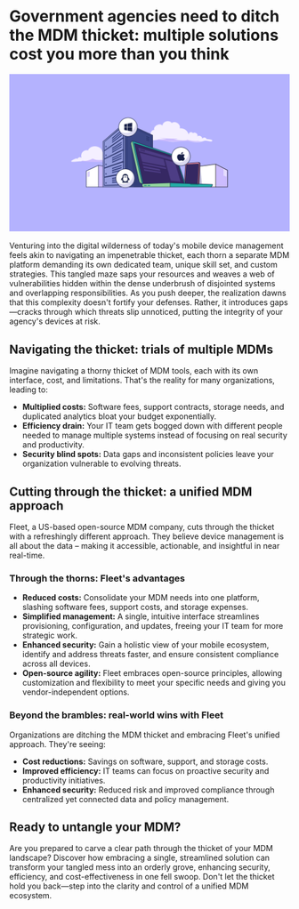 # Government agencies need to ditch the MDM thicket: multiple solutions cost you more than you think

![Government agencies need to ditch the MDM thicket: multiple solutions cost you more than you think](../website/assets/images/articles/government-agencies-need-to-dith-the-mdm-thicket-1600x900@2x.png)

Venturing into the digital wilderness of today's mobile device management feels akin to navigating an impenetrable thicket, each thorn a separate MDM platform demanding its own dedicated team, unique skill set, and custom strategies. This tangled maze saps your resources and weaves a web of vulnerabilities hidden within the dense underbrush of disjointed systems and overlapping responsibilities. As you push deeper, the realization dawns that this complexity doesn't fortify your defenses. Rather, it introduces gaps—cracks through which threats slip unnoticed, putting the integrity of your agency's devices at risk.


## Navigating the thicket: trials of multiple MDMs

Imagine navigating a thorny thicket of MDM tools, each with its own interface, cost, and limitations. That's the reality for many organizations, leading to:



* **Multiplied costs:** Software fees, support contracts, storage needs, and duplicated analytics bloat your budget exponentially.
* **Efficiency drain:** Your IT team gets bogged down with different people needed to manage multiple systems instead of focusing on real security and productivity.
* **Security blind spots:** Data gaps and inconsistent policies leave your organization vulnerable to evolving threats.


## Cutting through the thicket: a unified MDM approach

Fleet, a US-based open-source MDM company, cuts through the thicket with a refreshingly different approach. They believe device management is all about the data – making it accessible, actionable, and insightful in near real-time.


### Through the thorns: Fleet's advantages



* **Reduced costs:** Consolidate your MDM needs into one platform, slashing software fees, support costs, and storage expenses.
* **Simplified management:** A single, intuitive interface streamlines provisioning, configuration, and updates, freeing your IT team for more strategic work.
* **Enhanced security:** Gain a holistic view of your mobile ecosystem, identify and address threats faster, and ensure consistent compliance across all devices.
* **Open-source agility:** Fleet embraces open-source principles, allowing customization and flexibility to meet your specific needs and giving you vendor-independent options.


### Beyond the brambles: real-world wins with Fleet

Organizations are ditching the MDM thicket and embracing Fleet's unified approach. They're seeing:



* **Cost reductions:** Savings on software, support, and storage costs.
* **Improved efficiency:** IT teams can focus on proactive security and productivity initiatives.
* **Enhanced security:** Reduced risk and improved compliance through centralized yet connected data and policy management.


## Ready to untangle your MDM?

Are you prepared to carve a clear path through the thicket of your MDM landscape? Discover how embracing a single, streamlined solution can transform your tangled mess into an orderly grove, enhancing security, efficiency, and cost-effectiveness in one fell swoop. Don't let the thicket hold you back—step into the clarity and control of a unified MDM ecosystem.

 


<meta name="category" value="announcements">
<meta name="authorFullName" value="Keith Barnes">
<meta name="authorGitHubUsername" value="KAB703">
<meta name="publishedOn" value="2024-02-09">
<meta name="articleTitle" value="Government agencies need to ditch the MDM thicket: multiple solutions cost you more than you think">
<meta name="articleImageUrl" value="../website/assets/images/articles/government-agencies-need-to-dith-the-mdm-thicket-1600x900@2x.png">
